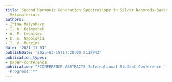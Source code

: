 ```yaml
---
title: Second Harmonic Generation Spectroscopy in Silver Nanorods-Based Hyperbolic
  Metamaterials
authors:
- Irina Malysheva
- I. A. Kolmychek
- A. P. Leontiev
- K. S. Napolskii
- T. V. Murzina
date: '2021-11-01'
publishDate: '2025-03-15T17:20:00.511904Z'
publication_types:
- paper-conference
publication: "*CONFERENCE ABSTRACTS International Student Conference ``Science and
  Progress''*"
---
```

